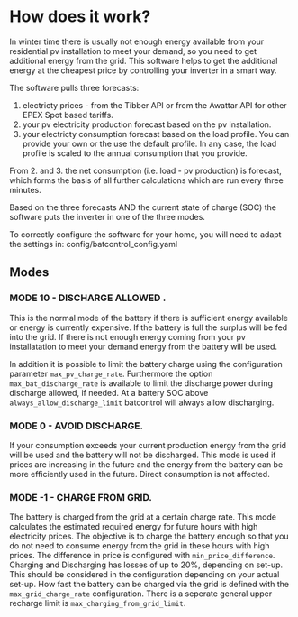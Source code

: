 # How does it work?

In winter time there is usually not enough energy available from your residential pv installation to meet your demand, so you need to get additional energy from the grid. 
This software helps to get the additional energy at the cheapest price by controlling your inverter in a smart way.

The software pulls three forecasts:

1. electricty prices - from the Tibber API or from the Awattar API for other EPEX Spot based tariffs.
2. your pv electricity production forecast based on the pv installation.
3. your electricty consumption forecast based on the load profile. You can provide your own or the use the default profile. In any case, the load profile is scaled to the annual consumption that you provide.

From 2. and 3. the net consumption (i.e. load - pv production) is forecast, which forms the basis of all further calculations which are run every three minutes.

Based on the three forecasts AND the current state of charge (SOC) the software puts the inverter in one of the three modes.

To correctly configure the software for your home, you will need to adapt the settings in: config/batcontrol_config.yaml

## Modes

### MODE 10 - DISCHARGE ALLOWED . 
This is the normal mode of the battery if there is sufficient energy available or energy is currently expensive. If the battery is full the surplus will be fed into the grid. If there is not enough energy coming from your pv installatation to meet your demand energy from the battery will be used. 

In addition it is possible to limit the battery charge using the configuration parameter ``max_pv_charge_rate``. Furthermore the option ``max_bat_discharge_rate`` is available to limit the discharge power during discharge allowed, if needed. At a battery SOC above ``always_allow_discharge_limit`` batcontrol will always allow discharging.

### MODE 0 - AVOID DISCHARGE. 
If your consumption exceeds your current production energy from the grid will be used and the battery will not be discharged. This mode is used if prices are increasing in the future and the energy from the battery can be more efficiently used in the future. Direct consumption is not affected.

### MODE -1 - CHARGE FROM GRID. 
The battery is charged from the grid at a certain charge rate. This mode calculates the estimated required energy for future hours with high electricity prices. The objective is to charge the battery enough so that you do not need to consume energy from the grid in these hours with high prices.
The difference in price is configured with ``min_price_difference``. Charging and Discharging has losses of up to 20%, depending on set-up. This should be considered in the configuration depending on your actual set-up.
How fast the battery can be charged via the grid is defined with the ``max_grid_charge_rate`` configuration. There is a seperate general upper recharge limit is ``max_charging_from_grid_limit``.
